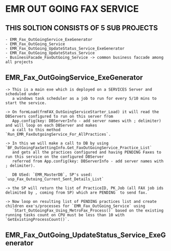 # EMR OUT GOING FAX SERVICE

## THIS SOLTION CONSISTS OF 5 SUB PROJECTS 
    - EMR_Fax_OutGoingService_ExeGenerator
    - EMR_Fax_OutGoing_Service
    - EMR_Fax_OutGoing_UpdateStatus_Service_ExeGenerator
    - EMR_Fax_OutGoing_UpdateStatus_Service
    - BusinessFacade_FaxOutGoing_Service -> common business faccade among all projects

## EMR_Fax_OutGoingService_ExeGenerator
    -> This is a main exe which is deployed on a SERVICES Server and scheduled under 
       a windows task scheduler as a job to run for every 5/10 mins to start the service.

    -> On formLoad(frmFAX_OutGoingServiceStarter_Load) it will read the DBServers configured to run on this server from 
       App.config(key: DBServerInfo - add server names with ; delimiter) and will loop on each DBServer and makes 
       a call to this method `Run_EMR_FaxOutgoingService_For_AllPractices`.
       
    -> In this we will make a call to DB by using `BF_OutGoingFaxSettingInfo.Get_FaxOutGoingService_Practice_List` 
       and gets all the practices configured and having PENDING Faxes to run this service on the configured DBServer
       referred from App.config(key: DBServerInfo - add server names with ; delimiter).
       
       DB USed: `EMR_MasterDB`, SP's used: `usp_Fax_Outoing_Current_Sent_Details_List`
    
    -> the SP will return the list of PracticeID, PK_Job (all FAX job ids delimited by , coming from SP) which are PENDING  to send fax.

    -> Now loop on resulting list of PENDING practices list and create children exe's/processes for `EMR_Fax_OutGoing_Service` using 
       `Start_OutGoingFax_Using_MetroFax_Process()` based on the existing running tasks count on CPU must be less than 10 with `GetExistingProcessCount()`.


## EMR_Fax_OutGoing_UpdateStatus_Service_ExeGenerator
